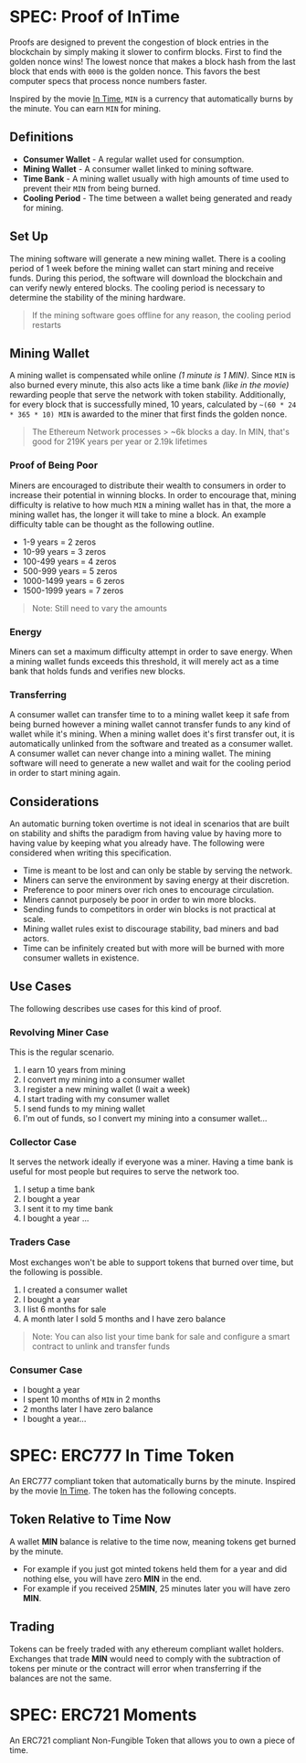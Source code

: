 # SPEC: Proof of InTime

Proofs are designed to prevent the congestion of block entries in the
blockchain by simply making it slower to confirm blocks. First to find the
golden nonce wins! The lowest nonce that makes a block hash from the last
block that ends with `0000` is the golden nonce. This favors the best computer
specs that process nonce numbers faster.

Inspired by the movie [In Time](https://www.youtube.com/watch?v=6zB6wZKEObc),
`MIN` is a currency that automatically burns by the minute. You can earn `MIN`
for mining.

## Definitions

 - **Consumer Wallet** - A regular wallet used for consumption.
 - **Mining Wallet** - A consumer wallet linked to mining software.
 - **Time Bank** - A mining wallet usually with high amounts of time used to
 prevent their `MIN` from being burned.
 - **Cooling Period** - The time between a wallet being generated and ready
 for mining.

## Set Up

The mining software will generate a new mining wallet. There is a cooling
period of 1 week before the mining wallet can start mining and receive funds.
During this period, the software will download the blockchain and can verify
newly entered blocks. The cooling period is necessary to determine the
stability of the mining hardware.

> If the mining software goes offline for any reason, the cooling period
restarts

## Mining Wallet

A mining wallet is compensated while online *(1 minute is 1 MIN)*. Since `MIN`
is also burned every minute, this also acts like a time bank
*(like in the movie)* rewarding people that serve the network with token
stability. Additionally, for every block that is successfully mined, 10 years,
calculated by  `~(60 * 24 * 365 * 10) MIN` is awarded to the miner that first
finds the golden nonce.

> The Ethereum Network processes > ~6k blocks a day. In MIN, that's good for
219K years per year or 2.19k lifetimes

### Proof of Being Poor

Miners are encouraged to distribute their wealth to consumers in order to
increase their potential in winning blocks. In order to encourage that, mining
difficulty is relative to how much `MIN` a mining wallet has in that, the more a
mining wallet has, the longer it will take to mine a block. An example
difficulty table can be thought as the following outline.

 - 1-9 years = 2 zeros
 - 10-99 years = 3 zeros
 - 100-499 years = 4 zeros
 - 500-999 years = 5 zeros
 - 1000-1499 years = 6 zeros
 - 1500-1999 years = 7 zeros

> Note: Still need to vary the amounts

### Energy

Miners can set a maximum difficulty attempt in order to save energy.
When a mining wallet funds exceeds this threshold, it will merely act as a
time bank that holds funds and verifies new blocks.

### Transferring

A consumer wallet can transfer time to to a mining wallet keep it safe from
being burned however a mining wallet cannot transfer funds to any kind of
wallet while it's mining. When a mining wallet does it's first transfer out,
it is automatically unlinked from the software and treated as a consumer wallet.
A consumer wallet can never change into a mining wallet. The mining software
will need to generate a new wallet and wait for the cooling period in order
to start mining again.

## Considerations

An automatic burning token overtime is not ideal in scenarios that are built on
stability and shifts the paradigm from having value by having more to having
value by keeping what you already have. The following were considered when
writing this specification.

 - Time is meant to be lost and can only be stable by serving the network.
 - Miners can serve the environment by saving energy at their discretion.
 - Preference to poor miners over rich ones to encourage circulation.
 - Miners cannot purposely be poor in order to win more blocks.
 - Sending funds to competitors in order win blocks is not practical at scale.
 - Mining wallet rules exist to discourage stability, bad miners and bad actors.
 - Time can be infinitely created but with more will be burned with more
 consumer wallets in existence.

## Use Cases

The following describes use cases for this kind of proof.

### Revolving Miner Case

This is the regular scenario.

 1. I earn 10 years from mining
 2. I convert my mining into a consumer wallet
 3. I register a new mining wallet (I wait a week)
 4. I start trading with my consumer wallet
 5. I send funds to my mining wallet
 6. I'm out of funds, so I convert my mining into a consumer wallet...

### Collector Case

It serves the network ideally if everyone was a miner. Having a time bank is
useful for most people but requires to serve the network too.

 1. I setup a time bank
 2. I bought a year
 3. I sent it to my time bank
 4. I bought a year ...

### Traders Case

Most exchanges won't be able to support tokens that burned over time, but the
following is possible.

 1. I created a consumer wallet
 2. I bought a year
 3. I list 6 months for sale
 4. A month later I sold 5 months and I have zero balance

> Note: You can also list your time bank for sale and configure a smart contract
to unlink and transfer funds

### Consumer Case

 - I bought a year
 - I spent 10 months of `MIN` in 2 months
 - 2 months later I have zero balance
 - I bought a year...

# SPEC: ERC777 In Time Token

An ERC777 compliant token that automatically burns by the minute. Inspired by
the movie [In Time](https://www.youtube.com/watch?v=6zB6wZKEObc). The token
has the following concepts.

## Token Relative to Time Now

A wallet **MIN** balance is relative to the time now, meaning tokens get burned
by the minute.

 - For example if you just got minted tokens held them for a year and did
 nothing else, you will have zero **MIN** in the end.
 - For example if you received 25**MIN**, 25 minutes later you will have
 zero **MIN**.

## Trading

Tokens can be freely traded with any ethereum compliant wallet holders.
Exchanges that trade **MIN** would need to comply with the subtraction of
tokens per minute or the contract will error when transferring if the balances
are not the same.

# SPEC: ERC721 Moments

An ERC721 compliant Non-Fungible Token that allows you to own a piece of time.
